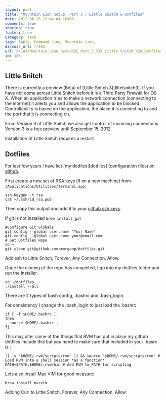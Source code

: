 ```yaml
---
layout: post
title: "Mountain Lion Setup, Part 3 : Little Snitch & Dotfiles"
date: 2012-08-16 12:44:04 +0100 
comments: true
sharing: true
footer: true
Category: Tech
tags: Apple, Command Line, Mountain Lion,
discuss_url: //183
url: //183/Mountain_Lion_Setup%2C_Part_3_%3A_Little_Snitch_%26_Dotfiles
id: 183
---
```

Little Snitch
--

There is currently a preview (Beta) of [Little Snitch 3][littelsnitch3]. If you have not come across Little Snitch before it is a Third Party Firewall for OS X. When an application tries to make a network connection (connecting to the internet) it allerts you and allows the application to be blocked. Controllability is based on the application, the place it is connecting to and the port that it is connecting on. 

From Version 3 of Little Snitch we also get control of incoming connections. Version 3 is a free preview until September 15, 2012.

Installation of Little Snitch requires a restart.

[littlesnitch3]: http://www.obdev.at/products/littlesnitch/download.html

Dotfiles
--
For last few years I have ket [my dotfiles][dotfiles] (configuration files) on [github][].

First create a new set of RSA keys (if on a new machine) from `/Applications/Utilities/Terminal.app`:

    ssh-keygen -t rsa
    cat ~/.ssh/id_rsa.pub

Then copy this output and add it to your [github ssh keys][keys].

if git is not installed `brew install git`

    #Configure Git Globals
    git config --global user.name "Your Name"
    git config --global user.name your@email.com
    # Get Dotfiles Repo
    cd ~
    git clone git@github.com:morganp/dotfiles.git

Add ssh to Little Snitch, Forever, Any Connection, Allow.

Once the cloning of the repo has completed, I go into my dotfiles folder and run the installer.

    cd ~/dotfiles 
    ./install --all

There are 2 types of bash config, .bashrc and .bash_login.

For consistency I change the .bash_login to just load the .bashrc

    if [ -f $HOME/.bashrc ]; 
    then
      source $HOME/.bashrc ; 
    fi

This may alter some of the things that RVM has put in place my github dotfiles include this but you need to make sure that included in your .basrc is :

    [[ -s "$HOME/.rvm/scripts/rvm" ]] && source "$HOME/.rvm/scripts/rvm" # Load RVM into a shell session *as a function*
    PATH=$PATH:$HOME/.rvm/bin # Add RVM to PATH for scripting

Lets also install Mac VIM for good measure:

    brew install macvim
 
Adding Curl to Little Snitch, Forever, Any Connection, Allow.
   

[dotfiels]: https://github.com/morganp/dotfiles
[github]: https://github.com/
[keys]: https://github.com/settings/ssh

